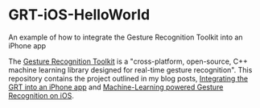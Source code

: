 # GRT-iOS-HelloWorld
An example of how to integrate the Gesture Recognition Toolkit into an iPhone app


The [Gesture Recognition Toolkit](https://github.com/nickgillian/grt) is a "cross-platform, open-source, C++ machine learning library 
designed for real-time gesture recognition". This repository contains the project outlined in my blog posts, [Integrating the GRT into an 
iPhone app](https://www.nickarner.com/blog/2017/8/21/integrating-the-grt-into-an-iphone-app-part-one) and [Machine-Learning powered Gesture Recognition on iOS](https://www.nickarner.com/blog/2017/8/29/q71ybaqexx7yytmg3cjph4klmzl7ro).
